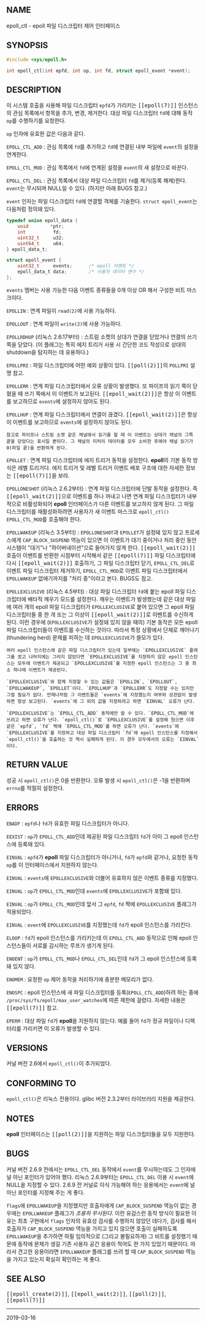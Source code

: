 ## NAME

epoll_ctl - epoll 파일 디스크립터 제어 인터페이스

## SYNOPSIS

```c
#include <sys/epoll.h>

int epoll_ctl(int epfd, int op, int fd, struct epoll_event *event);
```

## DESCRIPTION

이 시스템 호출을 사용해 파일 디스크립터 `epfd`가 가리키는 <tt>[[epoll(7)]]</tt> 인스턴스의 관심 목록에서 항목을 추가, 변경, 제거한다. 대상 파일 디스크립터 `fd`에 대해 동작 `op`를 수행하기를 요청한다.

`op` 인자에 유효한 값은 다음과 같다.

`EPOLL_CTL_ADD`
:   관심 목록에 `fd`를 추가하고 `fd`에 연결된 내부 파일에 `event`의 설정을 연계한다.

`EPOLL_CTL_MOD`
:   관심 목록에서 `fd`에 연계된 설정을 `event`의 새 설정으로 바꾼다.

`EPOLL_CTL_DEL`
:   관심 목록에서 대상 파일 디스크립터 `fd`를 제거(등록 해제)한다. `event`는 무시되며 NULL일 수 있다. (하지만 아래 BUGS 참고.)

`event` 인자는 파일 디스크립터 `fd`에 연결할 객체를 기술한다. `struct epoll_event`는 다음처럼 정의돼 있다.

```c
typedef union epoll_data {
    void        *ptr;
    int          fd;
    uint32_t     u32;
    uint64_t     u64;
} epoll_data_t;

struct epoll_event {
    uint32_t     events;      /* epoll 이벤트 */
    epoll_data_t data;        /* 사용자 데이터 변수 */
};
```

`events` 멤버는 사용 가능한 다음 이벤트 종류들을 0개 이상 OR 해서 구성한 비트 마스크이다.

`EPOLLIN`
:   연계 파일이 `read(2)`에 사용 가능하다.

`EPOLLOUT`
:   연계 파일이 `write(2)`에 사용 가능하다.

`EPOLLRDHUP` (리눅스 2.6.17부터)
:   스트림 소켓의 상대가 연결을 닫았거나 연결의 쓰기 쪽을 닫았다. (이 플래그는 특히 에지 트리거 사용 시 간단한 코드 작성으로 상대의 shutdown을 탐지하는 데 유용하다.)

`EPOLLPRI`
:   파일 디스크립터에 어떤 예외 상황이 있다. <tt>[[poll(2)]]</tt>의 `POLLPRI` 설명 참고.

`EPOLLERR`
:   연계 파일 디스크립터에서 오류 상황이 발생했다. 또 파이프의 읽기 쪽이 닫혔을 때 쓰기 쪽에서 이 이벤트가 보고된다. <tt>[[epoll_wait(2)]]</tt>은 항상 이 이벤트를 보고하므로 `events`에 설정하지 않아도 된다.

`EPOLLHUP`
:   연계 파일 디스크립터에서 연결이 끊겼다. <tt>[[epoll_wait(2)]]</tt>은 항상 이 이벤트를 보고하므로 `events`에 설정하지 않아도 된다.

    참고로 파이프나 스트림 소켓 같은 채널에서 읽기를 할 때 이 이벤트는 상대가 채널의 그쪽 끝을 닫았다는 표시일 뿐이다. 그 채널의 미처리 데이터를 모두 소비한 후에야 채널 읽기가 0(파일 끝)을 반환하게 된다.

`EPOLLET`
:   연계 파일 디스크립터에 에지 트리거 동작을 설정한다. **epoll**의 기본 동작 방식은 레벨 트리거다. 에지 트리거 및 레벨 트리거 이벤트 배포 구조에 대한 자세한 정보는 <tt>[[epoll(7)]]</tt>을 보라.

`EPOLLONESHOT` (리눅스 2.6.2부터)
:   연계 파일 디스크립터에 단발 동작을 설정한다. 즉 <tt>[[epoll_wait(2)]]</tt>으로 이벤트를 하나 꺼내고 나면 연계 파일 디스크립터가 내부적으로 비활성화되어 **epoll** 인터페이스가 다른 이벤트를 보고하지 않게 된다. 그 파일 디스크립터를 재활성화하려면 사용자가 새 이벤트 마스크로 `epoll_ctl()` `EPOLL_CTL_MOD`를 호출해야 한다.

`EPOLLWAKEUP` (리눅스 3.5부터)
:   `EPOLLONESHOT`과 `EPOLLET`가 설정돼 있지 않고 프로세스에게 `CAP_BLOCK_SUSPEND` 역능이 있으면 이 이벤트가 대기 중이거나 처리 중인 동안 시스템이 "대기"나 "하이버네이션"으로 들어가지 않게 한다. <tt>[[epoll_wait(2)]]</tt> 호출이 이벤트를 반환한 시점부터 시작해서 같은 <tt>[[epoll(7)]]</tt> 파일 디스크립터에 다시 <tt>[[epoll_wait(2)]]</tt> 호출하기, 그 파일 디스크립터 닫기, `EPOLL_CTL_DEL`로 이벤트 파일 디스크립터 제거하기, `EPOLL_CTL_MOD`로 이벤트 파일 디스크립터에서 `EPOLLWAKEUP` 없애기까지를 "처리 중"이라고 본다. BUGS도 참고.

`EPOLLEXCLUSIVE` (리눅스 4.5부터)
:   대상 파일 디스크립터 `fd`에 붙는 epoll 파일 디스크립터에 배타적 깨우기 모드를 설정한다. 깨우는 이벤트가 발생했는데 같은 대상 파일에 여러 개의 epoll 파일 디스크립터가 `EPOLLEXCLUSIVE`로 붙어 있으면 그 epoll 파일 디스크립터들 중 한 개 또는 그 이상이 <tt>[[epoll_wait(2)]]</tt>로 이벤트를 수신하게 된다. 이런 경우에 (`EPOLLEXCLUSIVE`가 설정돼 있지 않을 때의) 기본 동작은 모든 epoll 파일 디스크립터들이 이벤트를 수신하는 것이다. 따라서 특정 상황에서 단체로 깨어나기(thundering herd) 문제를 피하는 데 `EPOLLEXCLUSIVE`가 쓸모가 있다.

    여러 epoll 인스턴스에 같은 파일 디스크립터가 있는데 일부에는 `EPOLLEXCLUSIVE` 플래그를 썼고 나머지에는 그러지 않았다면 `EPOLLEXCLUSIVE`를 지정하지 않은 epoll 인스턴스는 모두에 이벤트가 제공되고 `EPOLLEXCLUSIVE`를 지정한 epoll 인스턴스는 그 중 최소 하나에 이벤트가 제공된다.

    `EPOLLEXCLUSIVE`와 함께 지정할 수 있는 값들은 `EPOLLIN`, `EPOLLOUT`, `EPOLLWAKEUP`, `EPOLLET`이다. `EPOLLHUP`과 `EPOLLERR`도 지정할 수는 있지만 그럴 필요가 없다. 언제나처럼 그 이벤트들은 `events`에 지정했는지 여부와 상관없이 발생하면 항상 보고된다. `events`에 그 외의 값을 지정하려고 하면 `EINVAL` 오류가 난다.

    `EPOLLEXCLUSIVE`는 `EPOLL_CTL_ADD` 동작에만 쓸 수 있다. `EPOLL_CTL_MOD`에 쓰려고 하면 오류가 난다. `epoll_ctl()`로 `EPOLLEXCLUSIVE`를 설정해 뒀으면 이후 같은 `epfd`, `fd` 짝에 `EPOLL_CTL_MOD`를 하면 오류가 난다. `events`에 `EPOLLEXCLUSIVE`를 지정하고 대상 파일 디스크립터 `fd`에 epoll 인스턴스를 지정해서 `epoll_ctl()`을 호출하는 것 역시 실패하게 된다. 이 경우 모두에서의 오류는 `EINVAL`이다.

## RETURN VALUE

성공 시 `epoll_ctl()`은 0을 반환한다. 오류 발생 시 `epoll_ctl()`은 -1을 반환하며 `errno`를 적절히 설정한다.

## ERRORS

`EBADF`
:   `epfd`나 `fd`가 유효한 파일 디스크립터가 아니다.

`EEXIST`
:   `op`가 `EPOLL_CTL_ADD`인데 제공된 파일 디스크립터 `fd`가 이미 그 epoll 인스턴스에 등록돼 있다.

`EINVAL`
:   `epfd`가 **epoll** 파일 디스크립터가 아니거나, `fd`가 `epfd`와 같거나, 요청한 동작 `op`를 이 인터페이스에서 지원하지 않는다.

`EINVAL`
:   `events`에 `EPOLLEXCLUSIVE`와 더불어 유효하지 않은 이벤트 종류를 지정했다.

`EINVAL`
:   `op`가 `EPOLL_CTL_MOD`인데 `events`에 `EPOLLEXCLUSIVE`가 포함돼 있다.

`EINVAL`
:   `op`가 `EPOLL_CTL_MOD`인데 앞서 그 `epfd`, `fd` 짝에 `EPOLLEXCLUSIVE` 플래그가 적용되었다.

`EINVAL`
:   `event`에 `EPOLLEXCLUSIVE`를 지정했는데 `fd`가 epoll 인스턴스를 가리킨다.

`ELOOP`
:   `fd`가 epoll 인스턴스를 가리키는데 이 `EPOLL_CTL_ADD` 동작으로 인해 epoll 인스턴스들이 서로를 감시하는 루프가 생기게 된다.

`ENOENT`
:   `op`가 `EPOLL_CTL_MOD`나 `EPOLL_CTL_DEL`인데 `fd`가 그 epoll 인스턴스에 등록돼 있지 않다.

`ENOMEM`
:   요청한 `op` 제어 동작을 처리하기에 충분한 메모리가 없다.

`ENOSPC`
:   epoll 인스턴스에 새 파일 디스크립터를 등록(`EPOLL_CTL_ADD`)하려 하는 중에 `/proc/sys/fs/epoll/max_user_watches`에 따른 제한에 걸렸다. 자세한 내용은 <tt>[[epoll(7)]]</tt> 참고.

`EPERM`
:   대상 파일 `fd`가 **epoll**을 지원하지 않는다. 예를 들어 `fd`가 정규 파일이나 디렉터리를 가리키면 이 오류가 발생할 수 있다.

## VERSIONS

커널 버전 2.6에서 `epoll_ctl()`이 추가되었다.

## CONFORMING TO

`epoll_ctl()`은 리눅스 전용이다. glibc 버전 2.3.2부터 라이브러리 지원을 제공한다.

## NOTES

**epoll** 인터페이스는 <tt>[[poll(2)]]</tt>을 지원하는 파일 디스크립터들을 모두 지원한다.

## BUGS

커널 버전 2.6.9 전에서는 `EPOLL_CTL_DEL` 동작에서 `event`를 무시하는데도 그 인자에 널 아닌 포인터가 있어야 했다. 리눅스 2.6.9부터는 `EPOLL_CTL_DEL` 이용 시 `event`에 NULL을 지정할 수 있다. 2.6.9 전 커널로 이식 가능해야 하는 응용에서는 `event`에 널 아닌 포인터를 지정해 주는 게 좋다.

`flags`에 `EPOLLWAKEUP`을 지정했지만 호출자에게 `CAP_BLOCK_SUSPEND` 역능이 없는 경우에는 `EPOLLWAKEUP` 플래그가 *조용히 무시된다*. 이런 유감스런 동작 방식이 필요한 이유는 최초 구현에서 `flags` 인자의 유효성 검사를 수행하지 않았던 데다가, 검사를 해서 호출자가 `CAP_BLOCK_SUSPEND` 역능을 가지고 있지 않으면 호출이 실패하도록 `EPOLLWAKEUP`을 추가하면 하필 임의적으로 (그리고 불필요하게) 그 비트를 설정했기 때문에 동작에 문제가 생길 기존 사용자 공간 응용이 적어도 한 가지 있었기 때문이다. 따라서 견고한 응용이라면 `EPOLLWAKEUP` 플래그를 쓰려 할 때 `CAP_BLOCK_SUSPEND` 역능을 가지고 있는지 확실히 확인하는 게 좋다.

## SEE ALSO

<tt>[[epoll_create(2)]]</tt>, <tt>[[epoll_wait(2)]]</tt>, <tt>[[poll(2)]]</tt>, <tt>[[epoll(7)]]</tt>

----

2019-03-16
